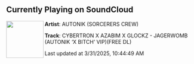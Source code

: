 ## Currently Playing on SoundCloud

[<img align="left" width="100" src="https://i1.sndcdn.com/artworks-JldzXbK3uZm4lvKG-o4rb8A-t500x500.jpg">](https://soundcloud.com/autonikdubz/cybertron-x-azabim-x-glockz-jagerwomb-autonik-x-bitch-vipfree-dl)

**Artist**: AUTONIK (SORCERERS CREW) 

**Track**: CYBERTRON X AZABIM X GLOCKZ - JAGERWOMB (AUTONIK ‘X BITCH’ VIP)(FREE DL)

Last updated at 3/31/2025, 10:44:49 AM
